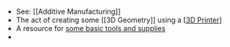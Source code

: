 - See: [[Additive Manufacturing]]
- The act of creating some [[3D Geometry]] using a [[3D Printer]]
- A resource for [some basic tools and supplies](http://projects.ttlexceeded.com/3dprinting_tools.html)
-

[//begin]: # "Autogenerated link references for markdown compatibility"
[3D Printer]: <3D Printer> "3D Printer"
[//end]: # "Autogenerated link references"